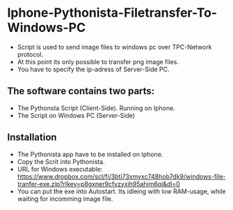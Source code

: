 # Iphone-Pythonista-Filetransfer-To-Windows-PC
* Script is used to send image files to windows pc over TPC-Network protocol.
* At this point its only possible to transfer png image files.
* You have to specify the ip-adress of Server-Side PC.
## The software contains two parts:
* The Pythonsta Script (Client-Side). Running on Iphone.
* The Script on Windows PC (Server-Side)
## Installation
* The Pythonista app have to be installed on Iphone.
* Copy the Scrit into Pythonista.
* URL for Windows executable: https://www.dropbox.com/scl/fi/3btj73xmyxc748hob7dk9/windows-file-tranfer-exe.zip?rlkey=p8gxner9cfyzyxih95ahim6qi&dl=0
* You can put the exe into Autostart. Its idleing with low RAM-usage, while waiting for incomming image file.
